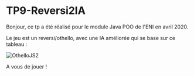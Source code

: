 # TP9-Reversi2IA

Bonjour, ce tp a été réalisé pour le module Java POO de l'ENI en avril 2020.

Le jeu est un reversi/othello, avec une IA améliorée qui se base sur ce tableau :

![OthelloJS2](https://user-images.githubusercontent.com/59016269/80510495-15ec1e80-897b-11ea-8d2c-a6146686eea1.jpg)

A vous de jouer !
